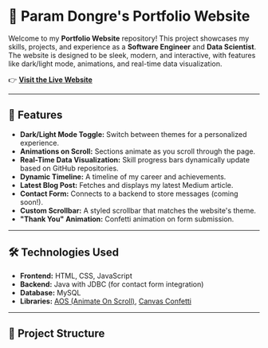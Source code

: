 # 🌟 Param Dongre's Portfolio Website

Welcome to my **Portfolio Website** repository! This project showcases my skills, projects, and experience as a **Software Engineer** and **Data Scientist**. The website is designed to be sleek, modern, and interactive, with features like dark/light mode, animations, and real-time data visualization.

👉 **[Visit the Live Website]([https://dongreparam.github.io/portfolio])**

---

## 🚀 Features

- **Dark/Light Mode Toggle:** Switch between themes for a personalized experience.
- **Animations on Scroll:** Sections animate as you scroll through the page.
- **Real-Time Data Visualization:** Skill progress bars dynamically update based on GitHub repositories.
- **Dynamic Timeline:** A timeline of my career and achievements.
- **Latest Blog Post:** Fetches and displays my latest Medium article.
- **Contact Form:** Connects to a backend to store messages (coming soon!).
- **Custom Scrollbar:** A styled scrollbar that matches the website's theme.
- **"Thank You" Animation:** Confetti animation on form submission.

---

## 🛠️ Technologies Used

- **Frontend:** HTML, CSS, JavaScript
- **Backend:** Java with JDBC (for contact form integration)
- **Database:** MySQL
- **Libraries:** [AOS (Animate On Scroll)](https://michalsnik.github.io/aos/), [Canvas Confetti](https://www.kirilv.com/canvas-confetti/)

---

## 📂 Project Structure
